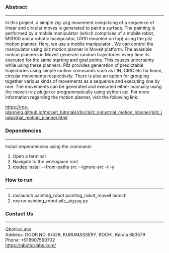 ### Abstract
------------
In this project, a simple zig-zag movement comprising of a sequence of linear and circular moves is generated to paint a surface. The painting is performed by a mobile manipulator (which comprises of a mobile robot, MIR100 and a robotic manipulator, UR10 mounted on top) using the pilz motion planner. Here, we use a mobile manipulator . We can control the manipulator using pilz motion planner in Moveit platform. The avaialble motion planners in Moveit generate random trajectories every time its executed for the same starting and goal points. This causes uncertainty while using these planners. Pilz provides generation of predictable trajectories using simple motion commands such as LIN, CIRC etc for linear, circular movements respectively. There is also an option for grouping together various kinds of movements as a sequence and executing one by one. The movements can be generated and executed either manually using the moveit rviz plugin or programmatically using python api. For more information regarding the motion planner, visit the following link:

https://ros-planning.github.io/moveit_tutorials/doc/pilz_industrial_motion_planner/pilz_industrial_motion_planner.html



### Dependencies
----------------
Install dependencies using the command:

1. Open a terminal
2. Navigate to the workspace root
3. rosdep install --from-paths src --ignore-src -r -y


### How to run
--------------
1. roslaunch painting_robot painting_robot_moveit.launch
2. rosrun painting_robot pilz_zigzag.py



### Contact Us
--------------
QboticsLabs  
Address: DOOR NO. 8/428, KURUMASSERY, KOCHI, Kerala 683579  
Phone: +918907590702  
https://qboticslabs.com/  
